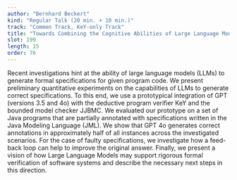 ```yaml
---
author: "Bernhard Beckert"
kind: "Regular Talk (20 min. + 10 min.)"
track: "Common Track, KeY-only Track"
title: "Towards Combining the Cognitive Abilities of Large Language Models with the Rigor of Deductive Progam Verification"
slot: 199
length: 15
order: 76
---
```


Recent investigations hint at the ability of large language models (LLMs) to generate formal specifications for given program code. We present preliminary quantitative experiments on the capabilities of LLMs to generate correct specifications. To this end, we use a prototypical integration of GPT (versions 3.5 and 4o) with the deductive program verifier KeY and the bounded model checker JJBMC. We evaluated our prototype on a set of Java programs that are partially annotated with specifications written in the Java Modeling Language (JML). We show that GPT 4o generates correct annotations in approximately half of all instances across the investigated scenarios. For the case of faulty specifications, we investigate how a feed-back loop can help to improve the original answer. Finally, we present a vision of how Large Language Models may support rigorous formal verification of software systems and describe the necessary next steps in this direction.

